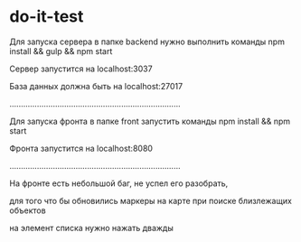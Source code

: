 # do-it-test
Для запуска сервера в папке backend нужно выполнить команды npm install && gulp && npm start

Сервер запустится на localhost:3037

База данных должна быть на localhost:27017

...........................................................................

Для запуска фронта в папке front запустить команды npm install && npm start

Фронта запустится на localhost:8080

...........................................................................

На фронте есть небольшой баг, не успел его разобрать, 

для того что бы обновились маркеры на карте при поиске близлежащих объектов

на элемент списка нужно нажать дважды